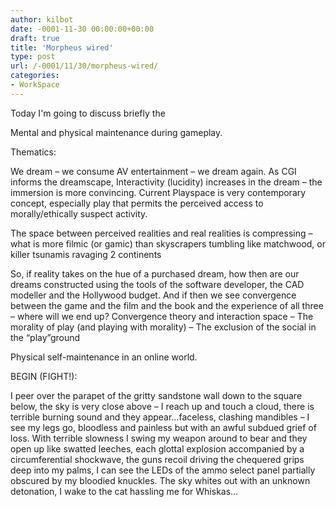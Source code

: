 ```yaml
---
author: kilbot
date: -0001-11-30 00:00:00+00:00
draft: true
title: 'Morpheus wired'
type: post
url: /-0001/11/30/morpheus-wired/
categories:
- WorkSpace
---
```


Today I'm going to discuss briefly the

Mental and physical maintenance during gameplay.

Thematics:

We dream – we consume AV entertainment – we dream again. As CGI informs the dreamscape, Interactivity (lucidity) increases in the dream – the immersion is more convincing. Current Playspace is very contemporary concept, especially play that permits the perceived access to morally/ethically suspect activity.

The space between perceived realities and real realities is compressing – what is more filmic (or gamic) than skyscrapers tumbling like matchwood, or killer tsunamis ravaging 2 continents

So, if reality takes on the hue of a purchased dream, how then are our dreams constructed using the tools of the software developer, the CAD modeller and the Hollywood budget. And if then we see convergence between the game and the film and the book and the experience of all three – where will we end up? Convergence theory and interaction space – The morality of play (and playing with morality) – The exclusion of the social in the “play”ground

Physical self-maintenance in an online world.

BEGIN (FIGHT!):

I peer over the parapet of the gritty sandstone wall down to the square below, the sky is very close above – I reach up and touch a cloud, there is terrible burning sound and they appear…faceless, clashing mandibles – I see my legs go, bloodless and painless but with an awful subdued grief of loss. With terrible slowness I swing my weapon around to bear and they open up like swatted leeches, each glottal explosion accompanied by a circumferential shockwave, the guns recoil driving the chequered grips deep into my palms, I can see the LEDs of the ammo select panel partially obscured by my bloodied knuckles. The sky whites out with an unknown detonation, I wake to the cat hassling me for Whiskas…
